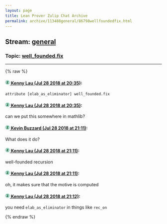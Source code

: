 ```yaml
---
layout: page
title: Lean Prover Zulip Chat Archive 
permalink: archive/113488general/86798wellfoundedfix.html
---
```


## Stream: [general](index.html)
### Topic: [well_founded.fix](86798wellfoundedfix.html)

---


{% raw %}
#### [![Click to go to Zulip](../../assets/img/zulip2.png) Kenny Lau (Jul 28 2018 at 20:35)](https://leanprover.zulipchat.com/#narrow/stream/113488-general/topic/well_founded.fix/near/130481709):
```lean
attribute [elab_as_eliminator] well_founded.fix
```

#### [![Click to go to Zulip](../../assets/img/zulip2.png) Kenny Lau (Jul 28 2018 at 20:35)](https://leanprover.zulipchat.com/#narrow/stream/113488-general/topic/well_founded.fix/near/130481714):
can we put this somewhere in mathlib?

#### [![Click to go to Zulip](../../assets/img/zulip2.png) Kevin Buzzard (Jul 28 2018 at 21:11)](https://leanprover.zulipchat.com/#narrow/stream/113488-general/topic/well_founded.fix/near/130482868):
What does it do?

#### [![Click to go to Zulip](../../assets/img/zulip2.png) Kenny Lau (Jul 28 2018 at 21:11)](https://leanprover.zulipchat.com/#narrow/stream/113488-general/topic/well_founded.fix/near/130482873):
well-founded recursion

#### [![Click to go to Zulip](../../assets/img/zulip2.png) Kenny Lau (Jul 28 2018 at 21:11)](https://leanprover.zulipchat.com/#narrow/stream/113488-general/topic/well_founded.fix/near/130482875):
oh, it makes sure that the motive is computed

#### [![Click to go to Zulip](../../assets/img/zulip2.png) Kenny Lau (Jul 28 2018 at 21:12)](https://leanprover.zulipchat.com/#narrow/stream/113488-general/topic/well_founded.fix/near/130482917):
you need `elab_as_eliminator` in things like `rec_on`


{% endraw %}
